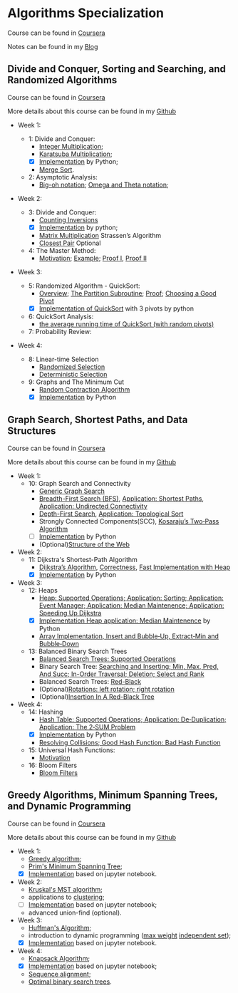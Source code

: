 # Algorithms Specialization

Course can be found in [Coursera](https://www.coursera.org/specializations/algorithms)

Notes can be found in my [Blog](https://ssq.github.io/2017/07/17/Coursera%20S%20Algorithms%20Specialization%20Notebook/)

## Divide and Conquer, Sorting and Searching, and Randomized Algorithms

Course can be found in [Coursera](https://www.coursera.org/learn/algorithms-divide-conquer)

More details about this course can be found in my [Github](https://github.com/SSQ/Coursera-Stanford-Divide-and-Conquer-Sorting-and-Searching-and-Randomized-Algorithms)

- Week 1:
  - 1: Divide and Conquer:
    - [Integer Multiplication](https://github.com/SSQ/Coursera-Stanford-Divide-and-Conquer-Sorting-and-Searching-and-Randomized-Algorithms/blob/master/Lecture%20Slides/1.2-algo1-intro2_typed.pdf);
    - [Karatsuba Multiplication](https://github.com/SSQ/Coursera-Stanford-Divide-and-Conquer-Sorting-and-Searching-and-Randomized-Algorithms/blob/master/Lecture%20Slides/1.3-algo1-intro3_typed.pdf);
    - [x] [Implementation](https://github.com/SSQ/Coursera-Stanford-Divide-and-Conquer-Sorting-and-Searching-and-Randomized-Algorithms/tree/master/Programming%20Assignment%201) by Python;
    - [Merge Sort](https://github.com/SSQ/Coursera-Stanford-Divide-and-Conquer-Sorting-and-Searching-and-Randomized-Algorithms/blob/master/Lecture%20Slides/1.6-slides_algo-merge2_typed.pdf).
  - 2: Asymptotic Analysis:
    - [Big-oh notation](https://github.com/SSQ/Coursera-Stanford-Divide-and-Conquer-Sorting-and-Searching-and-Randomized-Algorithms/blob/master/Lecture%20Slides/2.2-slides_algo-asymptotic1_typed.pdf); [Omega and Theta notation](https://github.com/SSQ/Coursera-Stanford-Divide-and-Conquer-Sorting-and-Searching-and-Randomized-Algorithms/blob/master/Lecture%20Slides/2.4-slides_algo-asymptotic3_typed.pdf);

- Week 2:
  - 3: Divide and Conquer:
    - [Counting Inversions](https://github.com/SSQ/Coursera-Stanford-Divide-and-Conquer-Sorting-and-Searching-and-Randomized-Algorithms/blob/master/Lecture%20Slides/3.2-slides_algo-inversions2_typed.pdf)
    - [x] [Implementation](https://github.com/SSQ/Coursera-Stanford-Divide-and-Conquer-Sorting-and-Searching-and-Randomized-Algorithms/tree/master/Programming%20Assignment%202) by python;
    - [Matrix Multiplication](https://github.com/SSQ/Coursera-Stanford-Divide-and-Conquer-Sorting-and-Searching-and-Randomized-Algorithms/blob/master/Lecture%20Slides/3.3-slides_algo-strassen_typed.pdf) Strassen’s Algorithm
    - [Closest Pair](https://github.com/SSQ/Coursera-Stanford-Divide-and-Conquer-Sorting-and-Searching-and-Randomized-Algorithms/blob/master/Lecture%20Slides/3.4-slides_algo-closest1_typed.pdf) Optional
  - 4: The Master Method:
    - [Motivation](https://github.com/SSQ/Coursera-Stanford-Divide-and-Conquer-Sorting-and-Searching-and-Randomized-Algorithms/blob/master/Lecture%20Slides/4.1-slides_algo-master1_typed.pdf); [Example](https://github.com/SSQ/Coursera-Stanford-Divide-and-Conquer-Sorting-and-Searching-and-Randomized-Algorithms/blob/master/Lecture%20Slides/4.3-slides_algo-master3_typed.pdf); [Proof I](https://github.com/SSQ/Coursera-Stanford-Divide-and-Conquer-Sorting-and-Searching-and-Randomized-Algorithms/blob/master/Lecture%20Slides/4.4-slides_algo-master4_typed.pdf), [Proof II](https://github.com/SSQ/Coursera-Stanford-Divide-and-Conquer-Sorting-and-Searching-and-Randomized-Algorithms/blob/master/Lecture%20Slides/4.6-slides_algo-master6_typed.pdf)

- Week 3:
  - 5: Randomized Algorithm - QuickSort:
    - [Overview](https://github.com/SSQ/Coursera-Stanford-Divide-and-Conquer-Sorting-and-Searching-and-Randomized-Algorithms/blob/master/Lecture%20Slides/5.1-slides_algo-qsort-intro_typed.pdf); [The Partition Subroutine](https://github.com/SSQ/Coursera-Stanford-Divide-and-Conquer-Sorting-and-Searching-and-Randomized-Algorithms/blob/master/Lecture%20Slides/5.2-slides_algo-qsort-partition_typed.pdf); [Proof](https://github.com/SSQ/Coursera-Stanford-Divide-and-Conquer-Sorting-and-Searching-and-Randomized-Algorithms/blob/master/Lecture%20Slides/5.3-slides_algo-qsort-correctness_typed.pdf); [Choosing a Good Pivot](https://github.com/SSQ/Coursera-Stanford-Divide-and-Conquer-Sorting-and-Searching-and-Randomized-Algorithms/blob/master/Lecture%20Slides/5.4-slides_algo-qsort-pivot_typed.pdf)
    - [x] [Implementation of QuickSort](https://github.com/SSQ/Coursera-Stanford-Divide-and-Conquer-Sorting-and-Searching-and-Randomized-Algorithms/tree/master/Programming%20Assignment%203) with 3 pivots by python
  - 6: QuickSort Analysis:
    - [the average running time of QuickSort (with random pivots)](https://github.com/SSQ/Coursera-Stanford-Divide-and-Conquer-Sorting-and-Searching-and-Randomized-Algorithms/blob/master/Lecture%20Slides/6.3-slides_algo-qsort-analysis3_typed.pdf)
  - 7: Probability Review:

- Week 4:
  - 8: Linear-time Selection
    - [Randomized Selection](https://github.com/SSQ/Coursera-Stanford-Divide-and-Conquer-Sorting-and-Searching-and-Randomized-Algorithms/blob/master/Lecture%20Slides/8.1-slides_algo-select-ralgorithm_typed.pdf)
    - [Deterministic Selection](https://github.com/SSQ/Coursera-Stanford-Divide-and-Conquer-Sorting-and-Searching-and-Randomized-Algorithms/blob/master/Lecture%20Slides/8.3-slides_algo-select-dalgorithm_typed.pdf)
  - 9: Graphs and The Minimum Cut
    - [Random Contraction Algorithm](https://github.com/SSQ/Coursera-Stanford-Divide-and-Conquer-Sorting-and-Searching-and-Randomized-Algorithms/blob/master/Lecture%20Slides/9.3-slides_algo-karger-algorithm_typed.pdf)
    - [x] [Implementation](https://github.com/SSQ/Coursera-Stanford-Divide-and-Conquer-Sorting-and-Searching-and-Randomized-Algorithms/tree/master/Programming%20Assignment%204) by Python
## Graph Search, Shortest Paths, and Data Structures

Course can be found in [Coursera](https://www.coursera.org/learn/algorithms-graphs-data-structures)

More details about this course can be found in my [Github](https://github.com/SSQ/Coursera-Stanford-Graph-Search-Shortest-Paths-and-Data-Structures)

- Week 1:
  - 10: Graph Search and Connectivity
    - [Generic Graph Search](https://github.com/SSQ/Coursera-Stanford-Graph-Search-Shortest-Paths-and-Data-Structures/blob/master/Lecture%20Slides/10.1-slides_algo-graphs-search_typed.pdf)
    - [Breadth-First Search (BFS)](https://github.com/SSQ/Coursera-Stanford-Graph-Search-Shortest-Paths-and-Data-Structures/blob/master/Lecture%20Slides/10.2-slides_algo-graphs-bfs_typed.pdf), [Application: Shortest Paths](https://github.com/SSQ/Coursera-Stanford-Graph-Search-Shortest-Paths-and-Data-Structures/blob/master/Lecture%20Slides/10.2-slides_algo-graphs-bfs_typed.pdf), [Application: Undirected Connectivity](https://github.com/SSQ/Coursera-Stanford-Graph-Search-Shortest-Paths-and-Data-Structures/blob/master/Lecture%20Slides/10.2-slides_algo-graphs-bfs_typed.pdf)
    - [Depth-First Search](https://github.com/SSQ/Coursera-Stanford-Graph-Search-Shortest-Paths-and-Data-Structures/blob/master/Lecture%20Slides/10.3-slides_algo-graphs-dfs_typed.pdf), [Application: Topological Sort](https://github.com/SSQ/Coursera-Stanford-Graph-Search-Shortest-Paths-and-Data-Structures/blob/master/Lecture%20Slides/10.3-slides_algo-graphs-dfs_typed.pdf)
    - Strongly Connected Components(SCC),  [Kosaraju’s Two‐Pass Algorithm](https://github.com/SSQ/Coursera-Stanford-Graph-Search-Shortest-Paths-and-Data-Structures/blob/master/Lecture%20Slides/10.4-slides_algo-graphs-scc_typed.pdf)
    - [ ] [Implementation]() by Python
    - (Optional)[Structure of the Web](https://github.com/SSQ/Coursera-Stanford-Graph-Search-Shortest-Paths-and-Data-Structures/blob/master/Lecture%20Slides/10.6-slides_algo-graphs-web_typed.pdf)
- Week 2:
  - 11: Dijkstra's Shortest-Path Algorithm
    - [Dijkstra’s Algorithm](https://github.com/SSQ/Coursera-Stanford-Graph-Search-Shortest-Paths-and-Data-Structures/blob/master/Lecture%20Slides/11.1-slides_algo-dijkstra-basics_typed.pdf), [Correctness](https://github.com/SSQ/Coursera-Stanford-Graph-Search-Shortest-Paths-and-Data-Structures/blob/master/Lecture%20Slides/11.2-slides_algo-dijkstra-correctness_typed.pdf), [Fast Implementation with Heap](https://github.com/SSQ/Coursera-Stanford-Graph-Search-Shortest-Paths-and-Data-Structures/blob/master/Lecture%20Slides/11.3-slides_algo-dijkstra-runtime_typed.pdf)
    - [x] [Implementation](https://github.com/SSQ/Coursera-Stanford-Graph-Search-Shortest-Paths-and-Data-Structures/tree/master/Programming%20Assignment%20%202) by Python
- Week 3:
  - 12: Heaps
    - [Heap: Supported Operations; Application: Sorting; Application: Event Manager; Application: Median Maintenence; Application: Speeding Up Dijkstra](https://github.com/SSQ/Coursera-Stanford-Graph-Search-Shortest-Paths-and-Data-Structures/blob/master/Lecture%20Slides/12.2-slides_algo-ds-heaps-basics_typed.pdf)
    - [x] [Implementation Heap application: Median Maintenence](https://github.com/SSQ/Coursera-Stanford-Graph-Search-Shortest-Paths-and-Data-Structures/tree/master/Programming%20Assignment%203) by Python
    - [Array Implementation, Insert and Bubble‐Up, Extract‐Min and Bubble‐Down](https://github.com/SSQ/Coursera-Stanford-Graph-Search-Shortest-Paths-and-Data-Structures/blob/master/Lecture%20Slides/12.3-slides_algo-ds-heaps-guts_typed.pdf)
  - 13: Balanced Binary Search Trees
    - [Balanced Search Trees: Supported Operations](https://github.com/SSQ/Coursera-Stanford-Graph-Search-Shortest-Paths-and-Data-Structures/blob/master/Lecture%20Slides/13.1-slides_algo-ds-trees-ops-typed.pdf)
    - Binary Search Tree: [Searching and Inserting; Min, Max, Pred, And Succ; In-Order Traversal; Deletion; Select and Rank](https://github.com/SSQ/Coursera-Stanford-Graph-Search-Shortest-Paths-and-Data-Structures/blob/master/Lecture%20Slides/13.2-slides_algo-ds-trees-basics-typed.pdf)
    - Balanced Search Trees: [Red-Black](https://github.com/SSQ/Coursera-Stanford-Graph-Search-Shortest-Paths-and-Data-Structures/blob/master/Lecture%20Slides/13.3-slides_algo-ds-trees-redblack-typed.pdf)
    - (Optional)[Rotations: left rotation; right rotation](https://github.com/SSQ/Coursera-Stanford-Graph-Search-Shortest-Paths-and-Data-Structures/blob/master/Lecture%20Slides/13.4-slides_algo-ds-trees-rotations-annotated.pdf)
    - (Optional)[Insertion In A Red-Black Tree](https://github.com/SSQ/Coursera-Stanford-Graph-Search-Shortest-Paths-and-Data-Structures/blob/master/Lecture%20Slides/13.5-slides_algo-ds-trees-rbinsert-annotated.pdf)
- Week 4:
  - 14: Hashing
    - [Hash Table: Supported Operations; Application: De‐Duplication; Application: The 2‐SUM Problem](https://github.com/SSQ/Coursera-Stanford-Graph-Search-Shortest-Paths-and-Data-Structures/blob/master/Lecture%20Slides/14.1-slides_algo-ds-hash-basics_typed.pdf)
    - [x] [Implementation](https://github.com/SSQ/Coursera-Stanford-Graph-Search-Shortest-Paths-and-Data-Structures/tree/master/Programming%20Assignment%204) by Python
    - [Resolving Collisions; Good Hash Function: Bad Hash Function](https://github.com/SSQ/Coursera-Stanford-Graph-Search-Shortest-Paths-and-Data-Structures/blob/master/Lecture%20Slides/14.2-slides_algo-ds-hash-guts_typed.pdf)
  - 15: Universal Hash Functions:
    - [Motivation](https://github.com/SSQ/Coursera-Stanford-Graph-Search-Shortest-Paths-and-Data-Structures/blob/master/Lecture%20Slides/15.1-slides_algo-ds-hash-universal1-typed.pdf)
  - 16: Bloom Filters
    - [Bloom Filters](https://github.com/SSQ/Coursera-Stanford-Graph-Search-Shortest-Paths-and-Data-Structures/blob/master/Lecture%20Slides/16.1-slides_algo-ds-bloom-typed.pdf)
## Greedy Algorithms, Minimum Spanning Trees, and Dynamic Programming

Course can be found in [Coursera](https://www.coursera.org/learn/algorithms-greedy)

More details about this course can be found in my [Github](https://github.com/SSQ/Coursera-Stanford-Greedy-Algorithms-Minimum-Spanning-Trees-and-Dynamic-Programming)

- Week 1: 
  - [Greedy algorithm](https://github.com/SSQ/Coursera-Stanford-Greedy-Algorithms-Minimum-Spanning-Trees-and-Dynamic-Programming/blob/master/Lecture%20Slides/19.2-algo2-greedy-sched2-typed.pdf);
  - [Prim's Minimum Spanning Tree](https://github.com/SSQ/Coursera-Stanford-Greedy-Algorithms-Minimum-Spanning-Trees-and-Dynamic-Programming/blob/master/Lecture%20Slides/20.2-algo2-greedy-mst2-typed.pdf);
  - [x] [Implementation](https://github.com/SSQ/Coursera-Stanford-Greedy-Algorithms-Minimum-Spanning-Trees-and-Dynamic-Programming/tree/master/Programming%20Assignment%201) based on jupyter notebook.
- Week 2: 
  - [Kruskal's MST algorithm](https://github.com/SSQ/Coursera-Stanford-Greedy-Algorithms-Minimum-Spanning-Trees-and-Dynamic-Programming/blob/master/Lecture%20Slides/21.1-algo2-greedy-kruskal1-typed.pdf);
  - applications to [clustering](https://github.com/SSQ/Coursera-Stanford-Greedy-Algorithms-Minimum-Spanning-Trees-and-Dynamic-Programming/blob/master/Lecture%20Slides/22.1-algo2-greedy-kruskal5-typed.pdf);
  - [ ] [Implementation]() based on jupyter notebook;
  - advanced union-find (optional).
- Week 3: 
  - [Huffman's Algorithm](https://github.com/SSQ/Coursera-Stanford-Greedy-Algorithms-Minimum-Spanning-Trees-and-Dynamic-Programming/blob/master/Lecture%20Slides/24.3-algo2-greedy-huffman3-typed.pdf); 
  - introduction to dynamic programming ([max weight](https://github.com/SSQ/Coursera-Stanford-Greedy-Algorithms-Minimum-Spanning-Trees-and-Dynamic-Programming/blob/master/Lecture%20Slides/25.3-algo2-dp-wis3-typed.pdf) [independent set](https://github.com/SSQ/Coursera-Stanford-Greedy-Algorithms-Minimum-Spanning-Trees-and-Dynamic-Programming/blob/master/Lecture%20Slides/25.4-algo2-dp-wis4-typed.pdf));
  - [x] [Implementation](https://github.com/SSQ/Coursera-Stanford-Greedy-Algorithms-Minimum-Spanning-Trees-and-Dynamic-Programming/tree/master/Programming%20Assignment%203) based on jupyter notebook.
- Week 4:
  - [Knapsack Algorithm](https://github.com/SSQ/Coursera-Stanford-Greedy-Algorithms-Minimum-Spanning-Trees-and-Dynamic-Programming/blob/master/Lecture%20Slides/26.2-algo2-dp-knapsack2-typed.pdf);
  - [x] [Implementation](https://github.com/SSQ/Coursera-Stanford-Greedy-Algorithms-Minimum-Spanning-Trees-and-Dynamic-Programming/tree/master/Programming%20Assignment%204) based on jupyter notebook;
  - [Sequence alignment](https://github.com/SSQ/Coursera-Stanford-Greedy-Algorithms-Minimum-Spanning-Trees-and-Dynamic-Programming/blob/master/Lecture%20Slides/27.2-algo2-dp-alignment2-typed.pdf);
  - [Optimal binary search trees](https://github.com/SSQ/Coursera-Stanford-Greedy-Algorithms-Minimum-Spanning-Trees-and-Dynamic-Programming/blob/master/Lecture%20Slides/28.4-algo2-dp-bst3-typed.pdf).
